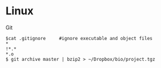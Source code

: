 # Linux
Git 

    $cat .gitignore     #ignore executable and object files
    *
    !*.*
    *.o
    $ git archive master | bzip2 > ~/Dropbox/bio/project.tgz
